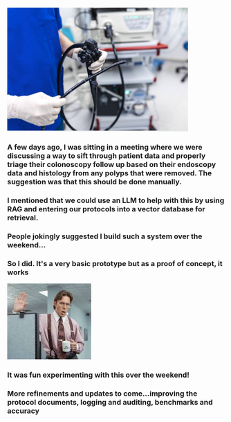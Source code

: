 ![](./images/colonoscope1.png) 

### A few days ago, I was sitting in a meeting where we were discussing a way to sift through patient data and properly triage their colonoscopy follow up based on their endoscopy data and histology from any polyps that were removed.  The suggestion was that this should be done manually.
### I mentioned that we could use an LLM to help with this by using RAG and entering our protocols into a vector database for retrieval.

### People jokingly suggested I build such a system over the weekend...
### So I did.  It's a very basic prototype but as a proof of concept, it works

![](./images/lumbergh.png)


### It was fun experimenting with this over the weekend!
### More refinements and updates to come...improving the protocol documents, logging and auditing, benchmarks and accuracy

